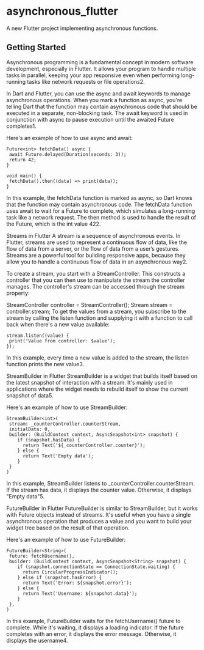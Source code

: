 # asynchronous_flutter

A new Flutter project implementing asynchronous functions.

## Getting Started

Asynchronous programming is a fundamental concept in modern software development, especially in Flutter. It allows your program to handle multiple tasks in parallel, keeping your app responsive even when performing long-running tasks like network requests or file operations2.

In Dart and Flutter, you can use the async and await keywords to manage asynchronous operations. When you mark a function as async, you're telling Dart that the function may contain asynchronous code that should be executed in a separate, non-blocking task. The await keyword is used in conjunction with async to pause execution until the awaited Future completes1.

Here's an example of how to use async and await:
```
Future<int> fetchData() async {
 await Future.delayed(Duration(seconds: 3));
 return 42;
}

void main() {
 fetchData().then((data) => print(data));
}
```
In this example, the fetchData function is marked as async, so Dart knows that the function may contain asynchronous code. The fetchData function uses await to wait for a Future to complete, which simulates a long-running task like a network request. The then method is used to handle the result of the Future, which is the int value 422.

Streams in Flutter
A stream is a sequence of asynchronous events. In Flutter, streams are used to represent a continuous flow of data, like the flow of data from a server, or the flow of data from a user’s gestures. Streams are a powerful tool for building responsive apps, because they allow you to handle a continuous flow of data in an asynchronous way2.

To create a stream, you start with a StreamController. This constructs a controller that you can then use to manipulate the stream the controller manages. The controller's stream can be accessed through the stream property:

StreamController<double> controller = StreamController<double>();
Stream stream = controller.stream;
To get the values from a stream, you subscribe to the stream by calling the listen function and supplying it with a function to call back when there's a new value available:
```
stream.listen((value) {
 print('Value from controller: $value');
});
```
In this example, every time a new value is added to the stream, the listen function prints the new value3.

StreamBuilder in Flutter
StreamBuilder is a widget that builds itself based on the latest snapshot of interaction with a stream. It's mainly used in applications where the widget needs to rebuild itself to show the current snapshot of data5.

Here's an example of how to use StreamBuilder:
```
StreamBuilder<int>(
 stream: _counterController.counterStream,
 initialData: 0,
 builder: (BuildContext context, AsyncSnapshot<int> snapshot) {
    if (snapshot.hasData) {
      return Text('${_counterController.counter}');
    } else {
      return Text('Empty data');
    }
 }
)
```
In this example, StreamBuilder listens to _counterController.counterStream. If the stream has data, it displays the counter value. Otherwise, it displays "Empty data"5.

FutureBuilder in Flutter
FutureBuilder is similar to StreamBuilder, but it works with Future objects instead of streams. It's useful when you have a single asynchronous operation that produces a value and you want to build your widget tree based on the result of that operation.

Here's an example of how to use FutureBuilder:
```
FutureBuilder<String>(
 future: fetchUsername(),
 builder: (BuildContext context, AsyncSnapshot<String> snapshot) {
    if (snapshot.connectionState == ConnectionState.waiting) {
      return CircularProgressIndicator();
    } else if (snapshot.hasError) {
      return Text('Error: ${snapshot.error}');
    } else {
      return Text('Username: ${snapshot.data}');
    }
 },
)
```
In this example, FutureBuilder waits for the fetchUsername() future to complete. While it's waiting, it displays a loading indicator. If the future completes with an error, it displays the error message. Otherwise, it displays the username4.
